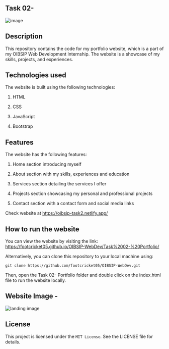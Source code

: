 ## Task 02- 
![image](https://user-images.githubusercontent.com/93007427/167268172-3b0a6936-4efd-4fcd-8586-257cbdd5cb15.png)


## Description
This repository contains the code for my portfolio website, which is a part of my OIBSIP Web Development Internship. The website is a showcase of my skills, projects, and experiences.

## Technologies used
The website is built using the following technologies:

1. HTML

2. CSS

3. JavaScript

4. Bootstrap


## Features
The website has the following features:

1. Home section introducing myself

2. About section with my skills, experiences and education

3. Services section detailing the services I offer

4. Projects section showcasing my personal and professional projects

5. Contact section with a contact form and social media links

Check website at https://oibsip-task2.netlify.app/


## How to run the website

You can view the website by visiting the link: https://footcricket05.github.io/OIBSIP-WebDev/Task%2002-%20Portfolio/

Alternatively, you can clone this repository to your local machine using:
```
git clone https://github.com/footcricket05/OIBSIP-WebDev.git
```

Then, open the Task 02- Portfolio folder and double click on the index.html file to run the website locally.


## Website Image - 
![landing image](https://user-images.githubusercontent.com/93007427/167264325-56f08442-e1b9-47ac-8f44-2eb0114dcb1d.jpg)


## License
This project is licensed under the `MIT License`. See the LICENSE file for details.


